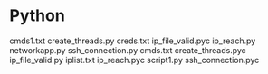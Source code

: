 # Python
cmds1.txt  create_threads.py   creds.txt         ip_file_valid.pyc  ip_reach.py   networkapp.py  ssh_connection.py
cmds.txt   create_threads.pyc  ip_file_valid.py  iplist.txt         ip_reach.pyc  script1.py     ssh_connection.pyc
